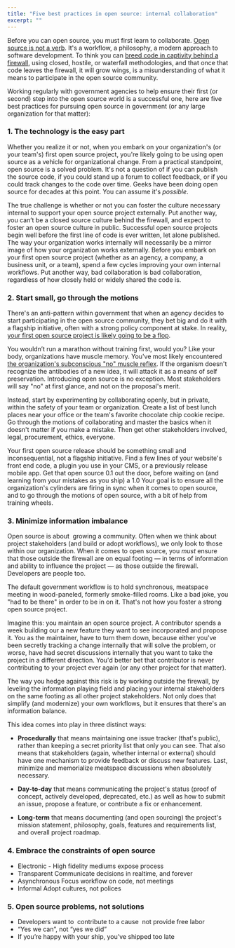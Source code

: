```yaml
---
title: "Five best practices in open source: internal collaboration"
excerpt: ""
---
```


Before you can open source, you must first learn to collaborate. [Open source is not a verb](http://ben.balter.com/2012/10/15/open-source-is-not-a-verb/). It's a workflow, a philosophy, a modern approach to software development. To think you can [breed code in captivity behind a firewall](http://ben.balter.com/2013/05/14/we-ve-been-selling-open-source-wrong/), using closed, hostile, or waterfall methodologies, and that once that code leaves the firewall, it will grow wings, is a  misunderstanding of what it means to participate in the open source community.

Working regularly with government agencies to help ensure their first (or second) step into the open source world is a successful one, here are five best practices for pursuing open source in government (or any large organization for that matter):

### 1. The technology is the easy part

Whether you realize it or not, when you embark on your organization's (or your team's) first open source project, you're likely going to be using open source as a vehicle for organizational change. From a practical standpoint, open source is a solved problem. It's not a question of if you can publish the source code, if you could stand up a forum to collect feedback, or if you could track changes to the code over time. Geeks have been doing open source for decades at this point. You can assume it's *possible*.

The true challenge is whether or not you can foster the  culture necessary internal to support your open source project externally. Put another way, you can’t be a closed source culture behind the firewall, and expect to foster an open source culture in public. Successful open source projects begin well before the first line of code is ever written, let alone published. The way your organization works internally will necessarily be a mirror image of how your organization works externally. Before you embark on your first open source project (whether as an agency, a company, a business unit, or a team), spend a few cycles improving your own internal workflows. Put another way, bad collaboration is bad collaboration, regardless of how closely held or widely shared the code is.

### 2. Start small, go through the motions

There's an anti-pattern within government that when an agency decides to start participating in the open source community, they bet big and do it with a flagship initiative, often with a strong policy component at stake. In reality, [your first open source project is likely going to be a flop](http://ben.balter.com/2015/02/11/why-your-first-open-source-project-is-going-to-be-a-dud/).

You wouldn’t run a marathon without training first, would you? Like your body, organizations have muscle memory. You've most likely encountered [the organization's subconscious "no" muscle reflex](http://ben.balter.com/2014/03/21/want-to-innovate-in-government-focus-on-culture/#bureaucracy-is-an-organism). If the organism doesn't recognize the antibodies of a new idea, it will attack it as a means of self preservation. Introducing open source is no exception. Most stakeholders will say "no" at first glance, and not on the proposal's merit.

Instead, start by experimenting by collaborating openly, but in private, within the safety of your team or organization. Create a list of best lunch places near your office or the team's favorite chocolate chip cookie recipe. Go through the motions of collaborating and master the basics when it doesn't matter if you make a mistake. Then get other stakeholders involved, legal, procurement, ethics, everyone.

Your first open source release should be something small and inconsequential, not a flagship initiative. Find a few lines of your website's front end code, a plugin you use in your CMS, or a previously release mobile app. Get that open source 0.1 out the door, before waiting on (and learning from your mistakes as you ship) a 1.0 Your goal is to ensure all the organization's cylinders are firing in sync when it comes to open source, and to go through the motions of open source, with a bit of help from training wheels.

### 3. Minimize information imbalance

Open source is about  growing a community. Often when we think about project stakeholders (and build or adopt workflows), we only look to those within our organization. When it comes to open source, you *must* ensure that those outside the firewall are on equal footing — in terms of information and ability to influence the project — as those outside the firewall. Developers are people too.

The default government workflow is to hold synchronous, meatspace meeting in wood-paneled, formerly smoke-filled rooms. Like a bad joke, you "had to be there" in order to be in on it. That's not how you foster a strong open source project.

Imagine this: you maintain an open source project. A contributor spends a week building our a new feature they want to see incorporated and propose it. You as the maintainer, have to turn them down, because either you've been secretly tracking a change internally that will solve the problem, or worse, have had secret discussions internally that you want to take the project in a different direction. You'd better bet that contributor is never contributing to your project ever again (or any other project for that matter).

The way you hedge against this risk is by working outside the firewall, by leveling the information playing field and placing your internal stakeholders on the same footing as all other project stakeholders. Not only does that simplify (and modernize) your own workflows, but it ensures that there's an information balance.

This idea comes into play in three distinct ways:

* **Procedurally** that means maintaining one issue tracker (that's public), rather than keeping a secret priority list that only you can see. That also means that stakeholders (again, whether internal or external) should have one mechanism to provide feedback or discuss new features. Last, minimize and memorialize meatspace discussions when absolutely necessary.

* **Day-to-day** that means communicating the project's status (proof of concept, actively developed, deprecated, etc.) as well as how to submit an issue, propose a feature, or contribute a fix or enhancement.

* **Long-term**  that means documenting (and open sourcing) the project's mission statement, philosophy, goals, features and requirements list, and overall project roadmap.

### 4. Embrace the constraints of open source

* Electronic - High fidelity mediums expose process
* Transparent Communicate decisions in realtime, and forever
* Asynchronous Focus workflow on code, not meetings
* Informal Adopt cultures, not polices

### 5. Open source problems, not solutions

* Developers want to  contribute to a cause  not provide free labor
* “Yes we can”, not “yes we did”
* If you’re happy with your ship, you’ve shipped too late
